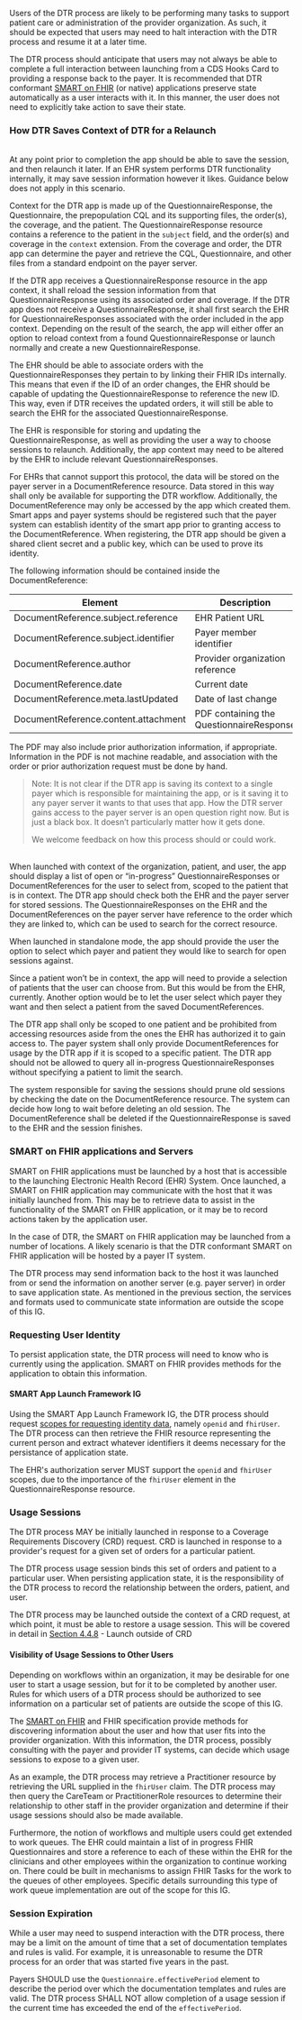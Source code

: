Users of the DTR process are likely to be performing many tasks to support patient care or administration of the provider organization. As such, it should be expected that users may need to halt interaction with the DTR process and resume it at a later time.

The DTR process should anticipate that users may not always be able to complete a full interaction between launching from a CDS Hooks Card to providing a response back to the payer. It is recommended that DTR conformant [SMART on FHIR](http://hl7.org/fhir/smart-app-launch) (or native) applications preserve state automatically as a user interacts with it. In this manner, the user does not need to explicitly take action to save their state.

### How DTR Saves Context of DTR for a Relaunch

<br>
At any point prior to completion the app should be able to save the session, and then relaunch it later. If an EHR system performs DTR functionality internally, it may save session information however it likes. Guidance below does not apply in this scenario. 

Context for the DTR app is made up of the QuestionnaireResponse, the Questionnaire, the prepopulation CQL and its supporting files, the order(s), the coverage, and the patient. The QuestionnaireResponse resource contains a reference to the patient in the `subject` field, and the order(s) and coverage in the `context` extension. From the coverage and order, the DTR app can determine the payer and retrieve the CQL, Questionnaire, and other files from a standard endpoint on the payer server.  

If the DTR app receives a QuestionnaireResponse resource in the app context, it shall reload the session information from that QuestionnaireResponse using its associated order and coverage.  If the DTR app does not receive a QuestionnaireResponse, it shall first search the EHR for QuestionnaireResponses associated with the order included in the app context.  Depending on the result of the search, the app will either offer an option to reload context from a found QuestionnaireResponse or launch normally and create a new QuestionnaireResponse.

The EHR should be able to associate orders with the QuestionnaireResponses they pertain to by linking their FHIR IDs internally. This means that even if the ID of an order changes, the EHR should be capable of updating the QuestionnaireResponse to reference the new ID. This way, even if DTR receives the updated orders, it will still be able to search the EHR for the associated QuestionnaireResponse.  

The EHR is responsible for storing and updating the QuestionnaireResponse, as well as providing the user a way to choose sessions to relaunch. Additionally, the app context may need to be altered by the EHR to include relevant QuestionnaireResponses.  

For EHRs that cannot support this protocol, the data will be stored on the payer server in a DocumentReference resource. Data stored in this way shall only be available for supporting the DTR workflow. Additionally, the DocumentReference may only be accessed by the app which created them. Smart apps and payer systems should be registered such that the payer system can establish identity of the smart app prior to granting access to the DocumentReference. When registering, the DTR app should be given a shared client secret and a public key, which can be used to prove its identity.

The following information should be contained inside the DocumentReference: 

| Element | Description |
| ----- | ----------- |
| DocumentReference.subject.reference | EHR Patient URL|
| DocumentReference.subject.identifier | Payer member identifier|
| DocumentReference.author | Provider organization reference|
| DocumentReference.date | Current date |
| DocumentReference.meta.lastUpdated | Date of last change|
| DocumentReference.content.attachment | PDF containing the QuestionnaireResponse |

The PDF may also include prior authorization information, if appropriate. Information in the PDF is not machine readable, and association with the order or prior authorization request must be done by hand. 

<blockquote class="stu-note">
<p>
Note: It is not clear if the DTR app is saving its context to a single payer which is responsible for maintaining the app, or is it saving it to any payer server it wants to that uses that app. How the DTR server gains access to the payer server is an open question right now. But is just a black box. It doesn’t particularly matter how it gets done. 

We welcome feedback on how this process should or could work.</p>
</blockquote>
<br>
When launched with context of the organization, patient, and user, the app should display a list of open or “in-progress” QuestionnaireResponses or DocumentReferences for the user to select from, scoped to the patient that is in context. The DTR app should check both the EHR and the payer server for stored sessions.  The QuestionnaireResponses on the EHR and the DocumentReferences on the payer server have reference to the order which they are linked to, which can be used to search for the correct resource.  

When launched in standalone mode, the app should provide the user the option to select which payer and patient they would like to search for open sessions against.   

Since a patient won’t be in context, the app will need to provide a selection of patients that the user can choose from. But this would be from the EHR, currently. Another option would be to let the user select which payer they want and then select a patient from the saved DocumentReferences.
 
The DTR app shall only be scoped to one patient and be prohibited from accessing resources aside from the ones the EHR has authorized it to gain access to. The payer system shall only provide DocumentReferences for usage by the DTR app if it is scoped to a specific patient. The DTR app should not be allowed to query all in-progress QuestionnaireResponses without specifying a patient to limit the search.  

The system responsible for saving the sessions should prune old sessions by checking the date on the DocumentReference resource. The system can decide how long to wait before deleting an old session. The DocumentReference shall be deleted if the QuestionnaireResponse is saved to the EHR and the session finishes. 

### SMART on FHIR applications and Servers
SMART on FHIR applications must be launched by a host that is accessible to the launching Electronic Health Record (EHR) System. Once launched, a SMART on FHIR application may communicate with the host that it was initially launched from. This may be to retrieve data to assist in the functionality of the SMART on FHIR application, or it may be to record actions taken by the application user.

In the case of DTR, the SMART on FHIR application may be launched from a number of locations. A likely scenario is that the DTR conformant SMART on FHIR application will be hosted by a payer IT system.

The DTR process may send information back to the host it was launched from or send the information on another server (e.g. payer server) in order to save application state. As mentioned in the previous section, the services and formats used to communicate state information are outside the scope of this IG.   

### Requesting User Identity
To persist application state, the DTR process will need to know who is currently using the application. SMART on FHIR provides methods for the application to obtain this information.

#### SMART App Launch Framework IG
Using the SMART App Launch Framework IG, the DTR process should request [scopes for requesting identity data](http://hl7.org/fhir/smart-app-launch/scopes-and-launch-context/index.html#scopes-for-requesting-identity-data), namely `openid` and `fhirUser`. The DTR process can then retrieve the FHIR resource representing the current person and extract whatever identifiers it deems necessary for the persistance of application state.

The EHR's authorization server MUST support the `openid` and `fhirUser` scopes, due to the importance of the `fhirUser` element in the QuestionnaireResponse resource.

### Usage Sessions
The DTR process MAY be initially launched in response to a Coverage Requirements Discovery (CRD) request. CRD is launched in response to a provider's request for a given set of orders for a particular patient.

The DTR process usage session binds this set of orders and patient to a particular user. When persisting application state, it is the responsibility of the DTR process to record the relationship between the orders, patient, and user.

The DTR process may be launched outside the context of a CRD request, at which point, it must be able to restore a usage session. This will be covered in detail in [Section 4.4.8](specification__behaviors__launch_outside_of_CRD.html) - Launch outside of CRD

#### Visibility of Usage Sessions to Other Users
Depending on workflows within an organization, it may be desirable for one user to start a usage session, but for it to be completed by another user. Rules for which users of a DTR process should be authorized to see information on a particular set of patients are outside the scope of this IG.
 
The [SMART on FHIR](http://hl7.org/fhir/smart-app-launch) and FHIR specification provide methods for discovering information about the user and how that user fits into the provider organization. With this information, the DTR process, possibly consulting with the payer and provider IT systems, can decide which usage sessions to expose to a given user.

As an example, the DTR process may retrieve a Practitioner resource by retrieving the URL supplied in the `fhirUser` claim. The DTR process may then query the CareTeam or PractitionerRole resources to determine their relationship to other staff in the provider organization and determine if their usage sessions should also be made available.

Furthermore, the notion of workflows and multiple users could get extended to work queues. The EHR could maintain a list of in progress FHIR Questionnaires and store a reference to each of these within the EHR for the clinicians and other employees within the organization to continue working on. There could be built in mechanisms to assign FHIR Tasks for the work to the queues of other employees. Specific details surrounding this type of work queue implementation are out of the scope for this IG.

### Session Expiration
While a user may need to suspend interaction with the DTR process, there may be a limit on the amount of time that a set of documentation templates and rules is valid. For example, it is unreasonable to resume the DTR process for an order that was started five years in the past.

Payers SHOULD use the `Questionnaire.effectivePeriod` element to describe the period over which the documentation templates and rules are valid. The DTR process SHALL NOT allow completion of a usage session if the current time has exceeded the end of the `effectivePeriod`.